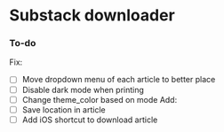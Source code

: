 # Substack downloader

### To-do

Fix:
- [ ] Move dropdown menu of each article to better place
- [ ] Disable dark mode when printing
- [ ] Change theme_color based on mode
Add:
- [ ] Save location in article
- [ ] Add iOS shortcut to download article
